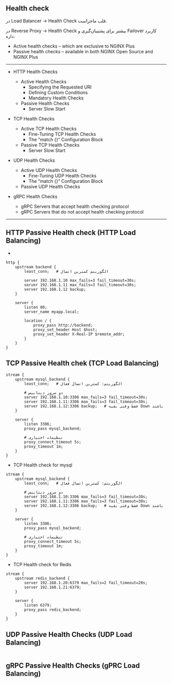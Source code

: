 ## Health check
در Load Balancer → Health Check قلب ماجراست.

در Reverse Proxy → Health Check بیشتر برای پشتیبان‌گیری و Failover کاربرد داره.
- Active health checks – which are exclusive to NGINX Plus 
- Passive health checks – available in both NGINX Open Source and NGINX Plus 

----------------------------------------------------------------------------------------------------- 
- HTTP Health Checks
   * Active Health Checks 
      + Specifying the Requested URI
      + Defining Custom Conditions
      + Mandatory Health Checks
   * Passive Health Checks 
      + Server Slow Start 
- TCP Health Checks
   * Active TCP Health Checks
      + Fine-Tuning TCP Health Checks
      + The “match {}” Configuration Block
   * Passive TCP Health Checks
      + Server Slow Start

- UDP Health Checks
   * Active UDP Health Checks
      + Fine-Tuning UDP Health Checks
      + The “match {}” Configuration Block
   * Passive UDP Health Checks


- gRPC Health Checks
   * gRPC Servers that accept health checking protocol
   * gRPC Servers that do not accept health checking protocol

------------------------------------------------------------------------------------------------------------------
## HTTP Passive Health check (HTTP Load Balancing)
- 
```
http {
    upstream backend {
        least_conn;   # الگوریتم کمترین اتصال

        server 192.168.1.10 max_fails=3 fail_timeout=30s;
        server 192.168.1.11 max_fails=3 fail_timeout=30s;
        server 192.168.1.12 backup;
    }

    server {
        listen 80;
        server_name myapp.local;

        location / {
            proxy_pass http://backend;
            proxy_set_header Host $host;
            proxy_set_header X-Real-IP $remote_addr;
        }
    }
}
```

## TCP Passive Health chek (TCP Load Balancing)
```
stream {
    upstream mysql_backend {
        least_conn;   # الگوریتم: کمترین اتصال فعال

        # دو سرور دیتابیس
        server 192.168.1.10:3306 max_fails=3 fail_timeout=30s;
        server 192.168.1.11:3306 max_fails=3 fail_timeout=30s;
        server 192.168.1.12:3306 backup;   # فقط وقتی بقیه Down باشند
    }

    server {
        listen 3306;
        proxy_pass mysql_backend;
        
        # تنظیمات اختیاری
        proxy_connect_timeout 5s;
        proxy_timeout 1m;
    }
}

```
- TCP Health check for mysql
```
stream {
    upstream mysql_backend {
        least_conn;   # الگوریتم: کمترین اتصال فعال

        # دو سرور دیتابیس
        server 192.168.1.10:3306 max_fails=3 fail_timeout=30s;
        server 192.168.1.11:3306 max_fails=3 fail_timeout=30s;
        server 192.168.1.12:3306 backup;   # فقط وقتی بقیه Down باشند
    }

    server {
        listen 3306;
        proxy_pass mysql_backend;
        
        # تنظیمات اختیاری
        proxy_connect_timeout 5s;
        proxy_timeout 1m;
    }
}
```
- TCP Health check for Redis
```
stream {
    upstream redis_backend {
        server 192.168.1.20:6379 max_fails=2 fail_timeout=20s;
        server 192.168.1.21:6379;
    }

    server {
        listen 6379;
        proxy_pass redis_backend;
    }
}

```

## UDP Passive Health Checks (UDP Load Balancing)
```
```

## gRPC Passive Health Checks (gPRC Load Balancing)
```
```
